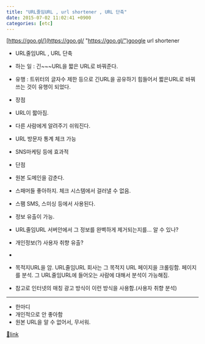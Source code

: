 ```yaml
---
title: "URL줄임URL , url shortener , URL 단축"
date: 2015-07-02 11:02:41 +0900
categories: [etc]
---
```


[https://goo.gl/](https://goo.gl/ "https://goo.gl/")google url shortener  
- URL줄임URL , URL 단축
- 하는 일 : 긴~~~URL을 짧은 URL로 바꿔준다.
- 유행 : 트위터의 글자수 제한 등으로 긴URL을 공유하기 힘들어서 짧은URL로 바꿔 쓰는 것이 유행이 되었다.
- 장점
- URL이 짧아짐. 
- 다른 사람에게 알려주기 쉬워진다.

- URL 방문자 통계 체크 가능
- SNS마케팅 등에 효과적


- 단점
- 원본 도메인을 감춘다. 
- 스패머들 좋아하지. 체크 시스템에서 걸러낼 수 없음.
- 스팸 SMS, 스미싱 등에서 사용된다.

- 정보 유출이 가능.
- URL줄임URL 서버안에서 그 정보를 완벽하게 제거되는지를... 알 수 있나?

- 개인정보(?) 사용자 취향 유출? 
- 
- 목적지URL을 암. URL줄임URL 회사는 그 목적지 URL 페이지을 크롤링함. 페이지를 분석. 그 URL줄임URL에 들어오는 사람에 대해서 분석이 가능해짐.
- 참고로 인터넷의 매칭 광고 방식이 이런 방식을 사용함.(사용자 취향 분석)



- - - - - -

- 한마디
- 개인적으로 안 좋아함
- 원본 URL을 알 수 없어서, 무서워.





[🔗link](http://www.mins01.com/mh/tech/read/953)
